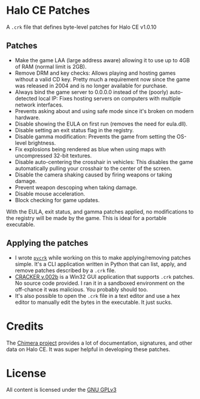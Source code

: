 Halo CE Patches
===============

A `.crk` file that defines byte-level patches for Halo CE v1.0.10

Patches
-------
- Make the game LAA (large address aware) allowing it to use up to 4GB of RAM (normal limit is 2GB).
- Remove DRM and key checks: Allows playing and hosting games without a valid CD key. Pretty much a
  requirement now since the game was released in 2004 and is no longer available for purchase.
- Always bind the game server to 0.0.0.0 instead of the (poorly) auto-detected local IP: Fixes
  hosting servers on computers with multiple network interfaces.
- Prevents asking about and using safe mode since it's broken on modern hardware.
- Disable showing the EULA on first run (removes the need for eula.dll).
- Disable setting an exit status flag in the registry.
- Disable gamma modification: Prevents the game from setting the OS-level brightness.
- Fix explosions being rendered as blue when using maps with uncompressed 32-bit textures.
- Disable auto-centering the crosshair in vehicles: This disables the game automatically pulling
  your crosshair to the center of the screen.
- Disable the camera shaking caused by firing weapons or taking damage.
- Prevent weapon descoping when taking damage.
- Disable mouse acceleration.
- Block checking for game updates.

With the EULA, exit status, and gamma patches applied, no modifications to the registry will be made
by the game. This is ideal for a portable executable.

Applying the patches
--------------------
- I wrote [`pycrk`](https://github.com/pR0Ps/pycrk) while working on this to make applying/removing
  patches simple. It's a CLI application written in Python that can list, apply, and remove patches
  described by a `.crk` file.
- [CRACKER v.002b](https://forum.exetools.com/showthread.php?t=18773) is a Win32 GUI application
  that supports `.crk` patches. No source code provided.  I ran it in a sandboxed environment on the
  off-chance it was malicious. You probably should too.
- It's also possible to open the `.crk` file in a text editor and use a hex editor to manually edit
  the bytes in the executable. It just sucks.

Credits
=======
The [Chimera project](https://github.com/Kavawuvi/chimera) provides a lot of documentation,
signatures, and other data on Halo CE. It was super helpful in developing these patches.

License
=======
All content is licensed under the [GNU GPLv3](https://www.gnu.org/licenses/gpl-3.0.en.html)
